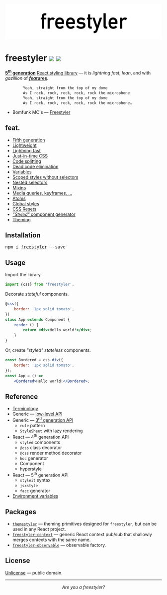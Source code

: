 ![libreact logo](./docs/assets/freestyler.png)

# freestyler [![][npm-badge]][npm-url] [![][travis-badge]][travis-url]

[**5<sup>th</sup> generation**](#fifth-generation) [React styling library][npm-url] &mdash;
it is *lightning fast*, *lean*, and with *gazillion* of [__*feat*ures__](#feat).

```
        Yeah, straight from the top of my dome
        As I rock, rock, rock, rock, rock the microphone
        Yeah, straight from the top of my dome
        As I rock, rock, rock, rock, rock the microphone…
```

- Bomfunk MC's &mdash; [Freestyler](https://www.youtube.com/watch?v=ymNFyxvIdaM)


## feat.

- [Fifth generation](./docs/feat/fifth-generation.md)
- [Lightweight](./docs/feat/lightweight.md)
- [Lightning fast](./docs/feat/fast.md)
- [Just-in-time CSS](./docs/feat/jit-css.md)
- [Code splitting](./docs/feat/code-splitting.md)
- [Dead code elimination](./docs/feat/dead-code-elimination.md)
- [Variables](./docs/feat/variables.md)
- [Scoped styles without selectors](./docs/feat/scoped.md)
- [Nested selectors](./docs/feat/nesting.md)
- [Mixins](./docs/feat/mixins.md)
- [Media queries, keyframes, ...](./docs/feat/media.md)
- [Atoms](./docs/feat/atoms.md)
- [Global styles](./docs/feat/global.md)
- [CSS Resets](./docs/feat/resets.md)
- [*"Styled"* component generator](./docs/feat/styled-components.md)
- [Theming](./docs/feat/theming.md)


## Installation

<pre>
npm i <a href="https://www.npmjs.com/package/freestyler">freestyler</a> --save
</pre>


## Usage

Import the library.

```js
import {css} from 'freestyler';
```

Decorate *stateful* components.

```jsx
@css({
    border: '1px solid tomato',
})
class App extends Component {
    render () {
        return <div>Hello world!</div>;
    }
}
```

Or, create *"styled" stateless* components.

```jsx
const Bordered = css.div({
    border: '1px solid tomato',
});
const App = () =>
    <Bordered>Hello world!</Bordered>;
```


## Reference

- [Terminology](./docs/en/terminology.md)
- Generic &mdash; [low-level API](./docs/en/low-level-api.md)
- Generic &mdash; [3<sup>rd</sup> generation API](./docs/en/3rd-gen.md)
    - `rule` pattern
    - `StyleSheet` with lazy rendering
- React &mdash; 4<sup>th</sup> generation API
    - `styled` components
    - `@css` class decorator
    - `@css` render method decorator
    - `hoc` generator
    - Component
    - hyperstyle
- React &mdash; 5<sup>th</sup> generation API
    - `styleit` syntax
    - `jsxstyle`
    - `facc` generator
- [Environment variables](./docs/en/env-vars.md)


## Packages

  - [`themestyler`](https://www.npmjs.com/package/themestyler) &mdash; theming primitives designed for `freestyler`, but can be used in any React project.
  - [`freestyler-context`](https://www.npmjs.com/package/freestyler-context) &mdash; generic React context pub/sub that shallowly merges contexts with the same name.
  - [`freestyler-observable`](https://www.npmjs.com/package/freestyler-observable) &mdash; observable factory.


## License

[Unlicense](./LICENSE) &mdash; public domain.


-------

<div style="text-align:center"><center><i>Are you a freestyler?</i></center></div>


[npm-url]: https://www.npmjs.com/package/freestyler
[npm-badge]: https://img.shields.io/npm/v/freestyler.svg
[travis-url]: https://travis-ci.org/streamich/freestyler
[travis-badge]: https://travis-ci.org/streamich/freestyler.svg?branch=master
